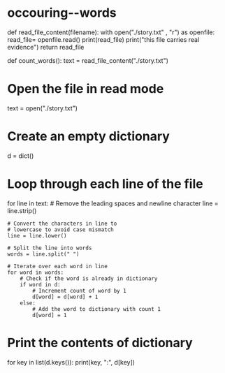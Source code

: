 # occouring--words
def read_file_content(filename):
 with open("./story.txt" , "r")  as openfile:
    read_file= openfile.read()
    print(read_file)
    print("this file carries real evidence")
    return read_file


def count_words():
    text = read_file_content("./story.txt")
     
# Open the file in read mode
text = open("./story.txt")
  
# Create an empty dictionary
d = dict()
  
# Loop through each line of the file
for line in text:
    # Remove the leading spaces and newline character
    line = line.strip()
  
    # Convert the characters in line to 
    # lowercase to avoid case mismatch
    line = line.lower()
  
    # Split the line into words
    words = line.split(" ")
  
    # Iterate over each word in line
    for word in words:
        # Check if the word is already in dictionary
        if word in d:
            # Increment count of word by 1
            d[word] = d[word] + 1
        else:
            # Add the word to dictionary with count 1
            d[word] = 1
  
# Print the contents of dictionary
for key in list(d.keys()):
    print(key, ":", d[key])
    
